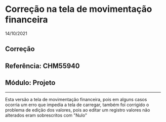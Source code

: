 # Correção na tela de movimentação financeira
14/10/2021
## Correção
## Referência: CHM55940
## Módulo: Projeto
***

Esta versão a tela de movimentação financeira, pois em alguns casos ocorria um erro que impedia a tela de carregar, também foi corrigido o problema de edição dos valores, pois ao editar um registro valores não alterados eram sobrescritos com "Nulo"